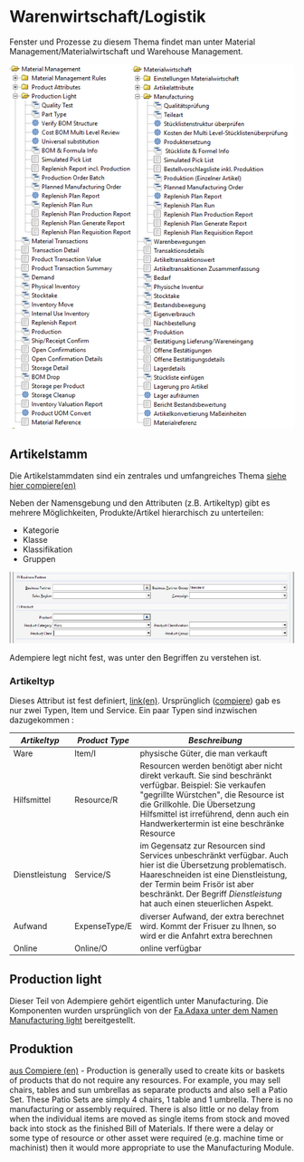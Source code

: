 # Warenwirtschaft/Logistik

Fenster und Prozesse zu diesem Thema findet man unter Material Management/Materialwirtschaft und Warehouse Management.

![](../.gitbook/assets/menu-mm.PNG)

## Artikelstamm

Die Artikelstammdaten sind ein zentrales und umfangreiches Thema [siehe hier compiere(en)](http://wiki.compiere.com/display/docs/Products)

Neben der Namensgebung und den Attributen (z.B. Artikeltyp) gibt es mehrere Möglichkeiten, Produkte/Artikel hierarchisch zu unterteilen:
* Kategorie
* Klasse
* Klassifikation
* Gruppen

![](../.gitbook/assets/BP+Produkt-Klassen.PNG)

Adempiere legt nicht fest, was unter den Begriffen zu verstehen ist.

### Artikeltyp

Dieses Attribut ist fest definiert, [link(en)](https://adempiere.gitbook.io/docs/introduction/products-and-material-management/product-setup/defining-the-product/product-types). Ursprünglich ([compiere](http://wiki.compiere.com/display/docs/Products)) gab es nur zwei Typen, Item und Service. Ein paar Typen sind inzwischen dazugekommen :


**_Artikeltyp_** | **_Product Type_** | **_Beschreibung_**
---------------- | ------------------ | ------- 
Ware             | Item/I             | physische Güter, die man verkauft
Hilfsmittel      | Resource/R         | Resourcen werden benötigt aber nicht direkt verkauft. Sie sind beschränkt verfügbar. Beispiel: Sie verkaufen "gegrillte Würstchen", die Resource ist die Grillkohle. Die Übersetzung Hilfsmittel ist irreführend, denn auch ein Handwerkertermin ist eine beschränke Resource
Dienstleistung   | Service/S          | im Gegensatz zur Resourcen sind Services unbeschränkt verfügbar. Auch hier ist die Übersetzung problematisch. Haareschneiden ist eine Dienstleistung, der Termin beim Frisör ist aber beschränkt. Der Begriff _Dienstleistung_ hat auch einen steuerlichen Aspekt.
Aufwand          | ExpenseType/E      | diverser Aufwand, der extra berechnet wird. Kommt der Frisuer zu Ihnen, so wird er die Anfahrt extra berechnen
Online           | Online/O           | online verfügbar

## Production light

Dieser Teil von Adempiere gehört eigentlich unter Manufacturing. Die Komponenten wurden ursprünglich von der [Fa.Adaxa unter dem Namen Manufacturing light](https://www.adaxa.com/wp-content/uploads/HowToPDF/ManufacturingLight.pdf) bereitgestellt.

## Produktion

[aus Compiere (en)](http://wiki.compiere.com/display/docs/Material+Management) - Production is generally used to create kits or baskets of products that do not require any resources. For example, you may sell chairs, tables and sun umbrellas as separate products and also sell a Patio Set. These Patio Sets are simply 4 chairs, 1 table and 1 umbrella. There is no manufacturing or assembly required. There is also little or no delay from when the individual items are moved as single items from stock and moved back into stock as the finished Bill of Materials. If there were a delay or some type of resource or other asset were required (e.g. machine time or machinist) then it would more appropriate to use the Manufacturing Module.
